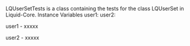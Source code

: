 LQUserSetTests is a class containing the tests for the class LQUserSet in Liquid-Core.
Instance Variables
	user1:		<Object>
	user2:		<Object>

user1
	- xxxxx

user2
	- xxxxx
